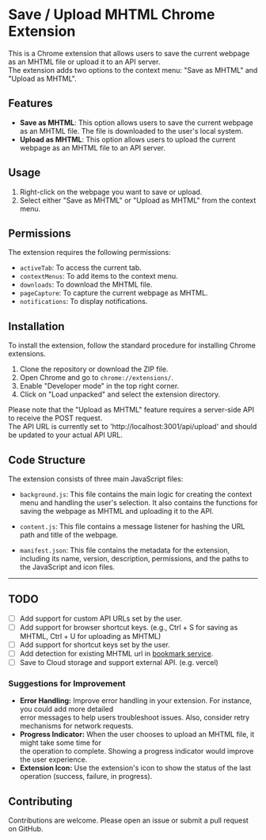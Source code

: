 # Save / Upload MHTML Chrome Extension

This is a Chrome extension that allows users to save the current webpage as an MHTML file or upload it to an API server. <br/>
The extension adds two options to the context menu: "Save as MHTML" and "Upload as MHTML".

## Features

- **Save as MHTML**: This option allows users to save the current webpage as an MHTML file. The file is downloaded to the user's local system.
- **Upload as MHTML**: This option allows users to upload the current webpage as an MHTML file to an API server.

## Usage

1. Right-click on the webpage you want to save or upload.
2. Select either "Save as MHTML" or "Upload as MHTML" from the context menu.

## Permissions

The extension requires the following permissions:

- `activeTab`: To access the current tab.
- `contextMenus`: To add items to the context menu.
- `downloads`: To download the MHTML file.
- `pageCapture`: To capture the current webpage as MHTML.
- `notifications`: To display notifications.

## Installation
To install the extension, follow the standard procedure for installing Chrome extensions.

1. Clone the repository or download the ZIP file.
2. Open Chrome and go to `chrome://extensions/`.
3. Enable "Developer mode" in the top right corner.
4. Click on "Load unpacked" and select the extension directory.


Please note that the "Upload as MHTML" feature requires a server-side API to receive the POST request. <br/>
The API URL is currently set to 'http://localhost:3001/api/upload' and should be updated to your actual API URL.

## Code Structure

The extension consists of three main JavaScript files:

- `background.js`: This file contains the main logic for creating the context menu and handling the user's selection. It also contains the functions for saving the webpage as MHTML and uploading it to the API.

- `content.js`: This file contains a message listener for hashing the URL path and title of the webpage.

- `manifest.json`: This file contains the metadata for the extension, including its name, version, description, permissions, and the paths to the JavaScript and icon files.

---

## TODO

- [ ] Add support for custom API URLs set by the user.
- [ ] Add support for browser shortcut keys. (e.g., Ctrl + S for saving as MHTML, Ctrl + U for uploading as MHTML)
- [ ] Add support for shortcut keys set by the user.
- [ ] Add detection for existing MHTML url in [bookmark service](https://github.com/xemoe/bookmark_service).
- [ ] Save to Cloud storage and support external API. (e.g. vercel)

### Suggestions for Improvement

- **Error Handling:** Improve error handling in your extension. For instance, you could add more detailed <br/>
  error messages to help users troubleshoot issues. Also, consider retry mechanisms for network requests.
- **Progress Indicator:** When the user chooses to upload an MHTML file, it might take some time for <br/>
  the operation to complete. Showing a progress indicator would improve the user experience.
- **Extension Icon:** Use the extension's icon to show the status of the last operation (success, failure, in progress).


## Contributing

Contributions are welcome. Please open an issue or submit a pull request on GitHub.
